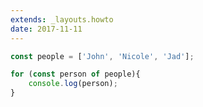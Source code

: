 ```yaml
---
extends: _layouts.howto
date: 2017-11-11
---
```



```javascript
const people = ['John', 'Nicole', 'Jad'];

for (const person of people){
    console.log(person);
}
```
